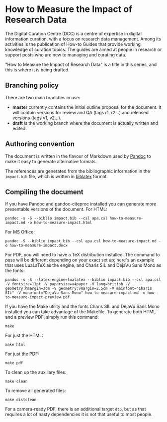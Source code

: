 How to Measure the Impact of Research Data
==========================================

The Digital Curation Centre (DCC) is a centre of expertise in digital information curation, with a focus on research data management. Among its activities is the publication of How-to Guides that provide working knowledge of curation topics. The guides are aimed at people in research or support posts who are new to managing and curating data. 

"How to Measure the Impact of Research Data" is a title in this series, and this is where it is being drafted.


Branching policy
----------------

There are two main branches in use:

* **master** currently contains the initial outline proposal for the document. It will contain versions for review and QA (tags r1, r2...) and released versions (tags v1, v2...).
* **draft** is the working branch where the document is actually written and edited.


Authoring convention
--------------------

The document is written in the flavour of Markdown used by [Pandoc](http://johnmacfarlane.net/pandoc/) to make it easy to generate alternative formats.

The references are generated from the bibliographic information in the `impact.bib` file, which is written in [biblatex](http://www.tex.ac.uk/tex-archive/help/Catalogue/entries/biblatex.html) format.


Compiling the document
----------------------

If you have Pandoc and pandoc-citeproc installed you can generate more presentable versions of the document. For HTML:

~~~~
pandoc -s -S --biblio impact.bib --csl apa.csl how-to-measure-impact.md -o how-to-measure-impact.html
~~~~

For MS Office:

~~~~
pandoc -S --biblio impact.bib --csl apa.csl how-to-measure-impact.md -o how-to-measure-impact.docx
~~~~

For PDF, you will need to have a TeX distribution installed. The command to pass will be different depending on your exact set up; here's an example that uses LuaLaTeX as the engine, and Charis SIL and DejaVu Sans Mono as the fonts:

~~~~
pandoc -s -S --latex-engine=lualatex --biblio impact.bib --csl apa.csl -V fontsize=11pt -V papersize=a4paper -V lang=british -V geometry:hmargin=3cm -V geometry:vmargin=2.5cm -V mainfont="Charis SIL" -V monofont="DejaVu Sans Mono" how-to-measure-impact.md -o how-to-measure-impact-preview.pdf
~~~~

If you have the Make utility and the fonts Charis SIL and DejaVu Sans Mono installed you can take advantage of the Makefile. To generate both HTML and a preview PDF, simply run this command:

~~~~
make
~~~~

For just the HTML:

~~~~
make html
~~~~

For just the PDF:

~~~~
make pdf
~~~~

To clean up the auxiliary files:

~~~~
make clean
~~~~

To remove all generated files:

~~~~
make distclean
~~~~

For a camera-ready PDF, there is an additional target `dtp`, but as that requires a lot of nasty dependencies it is not that useful to most people.